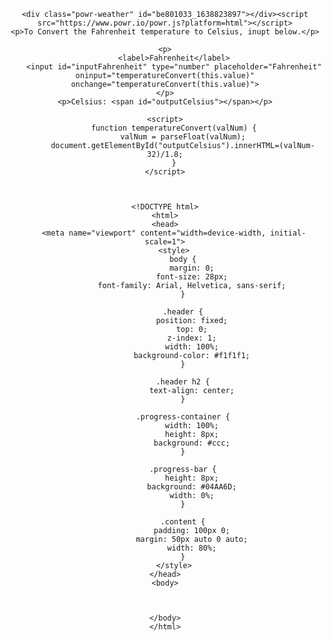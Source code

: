 

<center>


    <div class="powr-weather" id="be801033_1638823897"></div><script src="https://www.powr.io/powr.js?platform=html"></script>
    <p>To Convert the Fahrenheit temperature to Celsius, inupt below.</p>

    <p>
        <label>Fahrenheit</label>
        <input id="inputFahrenheit" type="number" placeholder="Fahrenheit" oninput="temperatureConvert(this.value)" onchange="temperatureConvert(this.value)">
    </p>
    <p>Celsius: <span id="outputCelsius"></span></p>

    <script>
        function temperatureConvert(valNum) {
            valNum = parseFloat(valNum);
            document.getElementById("outputCelsius").innerHTML=(valNum-32)/1.8;
        }
    </script>



    <!DOCTYPE html>
    <html>
    <head>
        <meta name="viewport" content="width=device-width, initial-scale=1">
        <style>
            body {
                margin: 0;
                font-size: 28px;
                font-family: Arial, Helvetica, sans-serif;
            }

            .header {
                position: fixed;
                top: 0;
                z-index: 1;
                width: 100%;
                background-color: #f1f1f1;
            }

            .header h2 {
                text-align: center;
            }

            .progress-container {
                width: 100%;
                height: 8px;
                background: #ccc;
            }

            .progress-bar {
                height: 8px;
                background: #04AA6D;
                width: 0%;
            }

            .content {
                padding: 100px 0;
                margin: 50px auto 0 auto;
                width: 80%;
            }
        </style>
    </head>
    <body>



    </body>
    </html>

</center>


